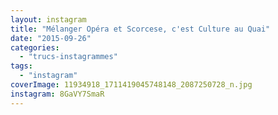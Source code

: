 ```yaml
---
layout: instagram
title: "Mélanger Opéra et Scorcese, c'est Culture au Quai"
date: "2015-09-26"
categories: 
  - "trucs-instagrammes"
tags: 
  - "instagram"
coverImage: 11934918_1711419045748148_2087250728_n.jpg
instagram: 8GaVY7SmaR
---
```

